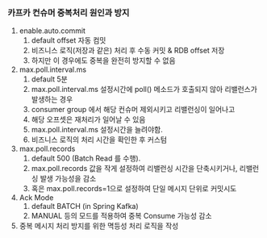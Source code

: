 
### 카프카 컨슈머 중복처리 원인과 방지

1. enable.auto.commit
    1. default offset 자동 컴밋
    2. 비즈니스 로직(저장과 같은) 처리 후 수동 커밋 & RDB offset 저장
    3. 하지만 이 경우에도 중복을 완전히 방지할 수 없음
2. max.poll.interval.ms
    1. default 5분
    1. max.poll.interval.ms 설정시간에 poll() 메소드가 호출되지 않아 리밸런스가 발생하는 경우
    2. consumer group 에서 해당 컨슈머 제외시키고 리밸런싱이 일어나고
    3. 해당 오프셋은 재처리가 일어날 수 있음
    4. max.poll.interval.ms 설정시간을 늘려야함. 
    5. 비즈니스 로직의 처리 시간을 확인한 후 커스텀
4. max.poll.records 
    1. default 500 (Batch Read 를 수행).
    2. max.poll.records 값을 작게 설정하여 리밸런싱 시간을 단축시키거나, 리밸런싱 발생 가능성을 감소
    3. 혹은 max.poll.records=1으로 설정하여 단일 메시지 단위로 커밋시도
5. Ack Mode
    1. default BATCH (in Spring Kafka)
    2. MANUAL 등의 모드를 적용하여 중복 Consume 가능성 감소
6. 중복 메시지 처리 방지를 위한 멱등성 처리 로직을 작성

